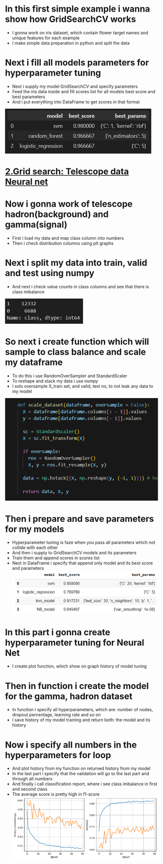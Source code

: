 # In this first simple example i wanna show how GridSearchCV works 
* I gonna work on iris dataset, which contain flower target names and unique features for each example
* I make simple data preparation in python and split the data

# Next i fill all models parameters for hyperparameter tuning
* Next i supply my model GridSearchCV and specify parameters
* Feed the iris data inside and fill scores list for all models best score and best parameters
* And i put everything into DataFrame to get scores in that format

![](https://github.com/JakubTabor/Grid_Search/blob/main/Images/Parameters.png)
#
#
#
# [2.Grid search: Telescope data Neural net](https://github.com/JakubTabor/Grid_Search/blob/main/GridSearchCV_magic_gamma_telescope.ipynb)
# Now i gonna work of telescope hadron(background) and gamma(signal)
* First i load my data and map class column into numbers
* Then i check distribution columns using plt graphs

# Next i split my data into train, valid and test using numpy
* And next i check value counts in class columns and see that there is class imbalance

![](https://github.com/JakubTabor/Grid_Search/blob/main/Images/magic_gamma_telescope/class_imbalance.png)

# So next i create function which will sample to class balance and scale my dataframe
* To do this i use RandomOverSampler and StandardScaler
* To reshape and stack my data i use numpy
* I solo oversample X_train set, and valid, test no, to not leak any data to my model

![](https://github.com/JakubTabor/Grid_Search/blob/main/Images/magic_gamma_telescope/scale_sampling_function.png)

# Then i prepare and save parameters for my models
* Hyperparameter tuning is faze when you pass all parameters which not collide with each other
* And then i supply to GridSearchCV models and its parameters
* Train them and append scores in scores list
* Next in DataFrame i specify that append only model and its best score and parameters
![](https://github.com/JakubTabor/Grid_Search/blob/main/Images/Parameters_adv.png)

# In this part i gonna create hyperparameter tuning for Neural Net
* I create plot function, which show on graph history of model tuning

# Then in function i create the model for the gamma, hadron dataset 
* In function i specify all hyperparameters, which are: number of nodes, dropout percentage, learning rate and so on
* I save history of my model training and return both: the model and its history

# Now i specify all numbers in the hyperparameters for loop
* And plot history from my function on returned history from my model
* In the last part i specify that the validation will go to the last part and through all numbers
* And finally i call classification report, where i see class imbalance in first and second class
* The average score is pretty high in f1-score
![](https://github.com/JakubTabor/Grid_Search/blob/main/Images/Grid_Search_png.png)
